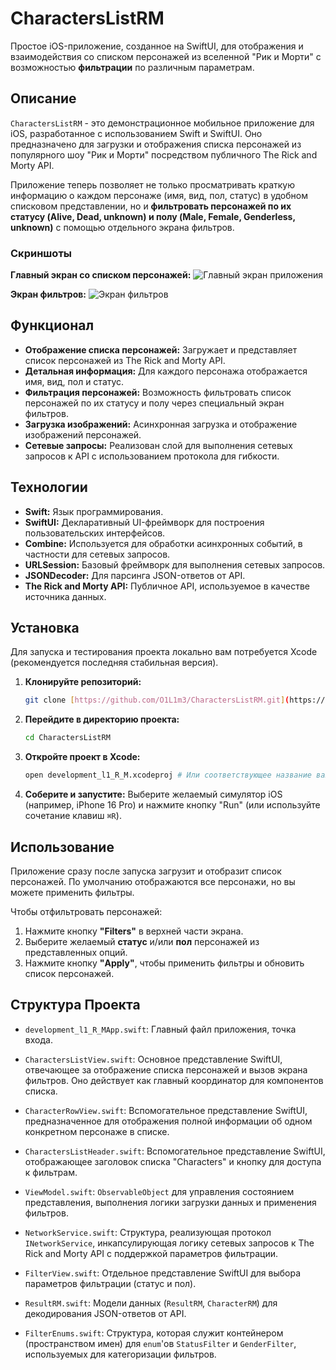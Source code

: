 # CharactersListRM

Простое iOS-приложение, созданное на SwiftUI, для отображения и взаимодействия со списком персонажей из вселенной "Рик и Морти" с возможностью **фильтрации** по различным параметрам.

## Описание

`CharactersListRM` - это демонстрационное мобильное приложение для iOS, разработанное с использованием Swift и SwiftUI. Оно предназначено для загрузки и отображения списка персонажей из популярного шоу "Рик и Морти" посредством публичного The Rick and Morty API.

Приложение теперь позволяет не только просматривать краткую информацию о каждом персонаже (имя, вид, пол, статус) в удобном списковом представлении, но и **фильтровать персонажей по их статусу (Alive, Dead, unknown) и полу (Male, Female, Genderless, unknown)** с помощью отдельного экрана фильтров.

### Скриншоты

**Главный экран со списком персонажей:**
![Главный экран приложения](Simulator%20Screenshot%20-%20iPhone%2016%20Pro%20-%202025-07-11%20at%2019.56.34.png)

**Экран фильтров:**
![Экран фильтров](Simulator%20Screenshot%20-%20iPhone%2016%20Pro%20-%202025-07-11%20at%2019.56.45.png)

## Функционал

* **Отображение списка персонажей:** Загружает и представляет список персонажей из The Rick and Morty API.
* **Детальная информация:** Для каждого персонажа отображается имя, вид, пол и статус.
* **Фильтрация персонажей:** Возможность фильтровать список персонажей по их статусу и полу через специальный экран фильтров.
* **Загрузка изображений:** Асинхронная загрузка и отображение изображений персонажей.
* **Сетевые запросы:** Реализован слой для выполнения сетевых запросов к API с использованием протокола для гибкости.

## Технологии

* **Swift:** Язык программирования.
* **SwiftUI:** Декларативный UI-фреймворк для построения пользовательских интерфейсов.
* **Combine:** Используется для обработки асинхронных событий, в частности для сетевых запросов.
* **URLSession:** Базовый фреймворк для выполнения сетевых запросов.
* **JSONDecoder:** Для парсинга JSON-ответов от API.
* **The Rick and Morty API:** Публичное API, используемое в качестве источника данных.

## Установка

Для запуска и тестирования проекта локально вам потребуется Xcode (рекомендуется последняя стабильная версия).

1.  **Клонируйте репозиторий:**
    ```bash
    git clone [https://github.com/O1L1m3/CharactersListRM.git](https://github.com/O1L1m3/CharactersListRM.git)
    ```
2.  **Перейдите в директорию проекта:**
    ```bash
    cd CharactersListRM
    ```
3.  **Откройте проект в Xcode:**
    ```bash
    open development_l1_R_M.xcodeproj # Или соответствующее название вашего .xcodeproj файла
    ```
4.  **Соберите и запустите:** Выберите желаемый симулятор iOS (например, iPhone 16 Pro) и нажмите кнопку "Run" (или используйте сочетание клавиш `⌘R`).

## Использование

Приложение сразу после запуска загрузит и отобразит список персонажей. По умолчанию отображаются все персонажи, но вы можете применить фильтры.

Чтобы отфильтровать персонажей:
1.  Нажмите кнопку **"Filters"** в верхней части экрана.
2.  Выберите желаемый **статус** и/или **пол** персонажей из представленных опций.
3.  Нажмите кнопку **"Apply"**, чтобы применить фильтры и обновить список персонажей.

## Структура Проекта

* `development_l1_R_MApp.swift`: Главный файл приложения, точка входа.

* `CharactersListView.swift`: Основное представление SwiftUI, отвечающее за отображение списка персонажей и вызов экрана фильтров. Оно действует как главный координатор для компонентов списка.
* `CharacterRowView.swift`: Вспомогательное представление SwiftUI, предназначенное для отображения полной информации об одном конкретном персонаже в списке.
* `CharactersListHeader.swift`: Вспомогательное представление SwiftUI, отображающее заголовок списка "Characters" и кнопку для доступа к фильтрам.

* `ViewModel.swift`: `ObservableObject` для управления состоянием представления, выполнения логики загрузки данных и применения фильтров.

* `NetworkService.swift`: Структура, реализующая протокол `INetworkService`, инкапсулирующая логику сетевых запросов к The Rick and Morty API с поддержкой параметров фильтрации.

* `FilterView.swift`: Отдельное представление SwiftUI для выбора параметров фильтрации (статус и пол).

* `ResultRM.swift`: Модели данных (`ResultRM`, `CharacterRM`) для декодирования JSON-ответов от API.

* `FilterEnums.swift`: Структура, которая служит контейнером (пространством имен) для `enum`'ов `StatusFilter` и `GenderFilter`, используемых для категоризации фильтров.

